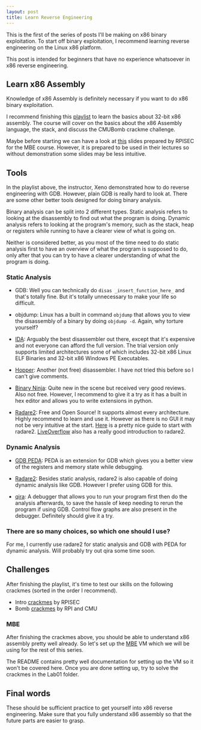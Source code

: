 ```yaml
---
layout: post
title: Learn Reverse Engineering
---
```


This is the first of the series of posts I'll be making on x86 binary exploitation. To start off binary exploitation, I recommend learning reverse engineering on the Linux x86 platform.

This post is intended for beginners that have no experience whatsoever in x86 reverse engineering.

## Learn x86 Assembly
Knowledge of x86 Assembly is definitely necessary if you want to do x86 binary exploitation.

I recommend finishing this [playlist](https://www.youtube.com/playlist?list=PL038BE01D3BAEFDB0) to learn the basics about 32-bit x86 assembly. The course will cover on the basics about the x86 Assembly language, the stack, and discuss the CMUBomb crackme challenge.

Maybe before starting we can have a look at [this](http://security.cs.rpi.edu/courses/binexp-spring2015/lectures/2/02_lecture.pdf) slides prepared by RPISEC for the MBE course. However, it is prepared to be used in their lectures so without demonstration some slides may be less intuitive.

## Tools
In the playlist above, the instructor, Xeno demonstrated how to do reverse engineering with GDB. However, plain GDB is really hard to look at. There are some other better tools designed for doing binary analysis.

Binary analysis can be split into 2 different types. Static analysis refers to looking at the disassembly to find out what the program is doing. Dynamic analysis refers to looking at the program's memory, such as the stack, heap or registers while running to have a clearer view of what is going on.

Neither is considered better, as you most of the time need to do static analysis first to have an overview of what the program is supposed to do, only after that you can try to have a clearer understanding of what the program is doing.

### Static Analysis
* GDB: Well you can technically do `disas _insert_function_here_` and that's totally fine. But it's totally unnecessary to make your life so difficult.

* objdump: Linux has a built in command `objdump` that allows you to view the disassembly of a binary by doing `objdump -d`. Again, why torture yourself?

* [IDA](https://www.hex-rays.com/products/ida/support/download_demo.shtml): Arguably the best disassembler out there, except that it's expensive and not everyone can afford the full version. The trial version only supports limited architectures some of which includes 32-bit x86 Linux ELF Binaries and 32-bit x86 Windows PE Executables.

* [Hopper](https://www.hopperapp.com/): Another (not free) disassembler. I have not tried this before so I can't give comments.

* [Binary Ninja](https://binary.ninja/): Quite new in the scene but received very good reviews. Also not free. However, I recommend to give it a try as it has a built in hex editor and allows you to write extensions in python.

* [Radare2](https://github.com/radare/radare2): Free and Open Source! It supports almost every architecture. Highly recommend to learn and use it. However as there is no GUI it may not be very intuitive at the start. [Here](http://sushant94.me/2015/05/31/Introduction_to_radare2/) is a pretty nice guide to start with radare2. [LiveOverflow](https://youtu.be/3NTXFUxcKPc?t=8m34s) also has a really good introduction to radare2.
	
### Dynamic Analysis
* [GDB PEDA](https://github.com/longld/peda): PEDA is an extension for GDB which gives you a better view of the registers and memory state while debugging.

* [Radare2](https://github.com/radare/radare2): Besides static analysis, radare2 is also capable of doing dynamic analysis like GDB. However I prefer using GDB for this.

* [qira](http://qira.me/): A debugger that allows you to run your program first then do the analysis afterwards, to save the hassle of keep needing to rerun the program if using GDB. Control flow graphs are also present in the debugger. Definitely should give it a try.
	
### There are so many choices, so which one should I use?
For me, I currently use radare2 for static analysis and GDB with PEDA for dynamic analysis. Will probably try out qira some time soon.

## Challenges
After finishing the playlist, it's time to test our skills on the following crackmes (sorted in the order I recommend).
* Intro [crackmes](http://security.cs.rpi.edu/courses/binexp-spring2015/lectures/2/challenges.zip) by RPISEC
* Bomb [crackmes](http://security.cs.rpi.edu/courses/binexp-spring2015/lectures/3/bombs.zip) by RPI and CMU

### MBE
After finishing the crackmes above, you should be able to understand x86 assembly pretty well already. So let's set up the [MBE](https://github.com/RPISEC/MBE) VM which we will be using for the rest of this series.

The README contains pretty well documentation for setting up the VM so it won't be covered here. Once you are done setting up, try to solve the crackmes in the Lab01 folder.

## Final words
These should be sufficient practice to get yourself into x86 reverse engineering. Make sure that you fully understand x86 assembly so that the future parts are easier to grasp.



